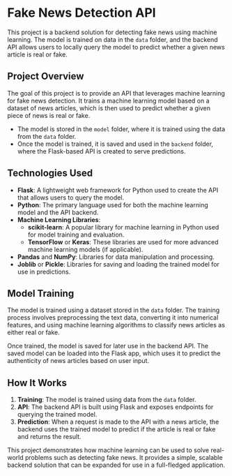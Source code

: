 # Fake News Detection API

This project is a backend solution for detecting fake news using machine learning. The model is trained on data in the `data` folder, and the backend API allows users to locally query the model to predict whether a given news article is real or fake.

## Project Overview
The goal of this project is to provide an API that leverages machine learning for fake news detection. It trains a machine learning model based on a dataset of news articles, which is then used to predict whether a given piece of news is real or fake.

- The model is stored in the `model` folder, where it is trained using the data from the `data` folder.
- Once the model is trained, it is saved and used in the `backend` folder, where the Flask-based API is created to serve predictions.

## Technologies Used
- **Flask**: A lightweight web framework for Python used to create the API that allows users to query the model.
- **Python**: The primary language used for both the machine learning model and the API backend.
- **Machine Learning Libraries**: 
  - **scikit-learn**: A popular library for machine learning in Python used for model training and evaluation.
  - **TensorFlow** or **Keras**: These libraries are used for more advanced machine learning models (if applicable).
- **Pandas** and **NumPy**: Libraries for data manipulation and processing.
- **Joblib** or **Pickle**: Libraries for saving and loading the trained model for use in predictions.

## Model Training
The model is trained using a dataset stored in the `data` folder. The training process involves preprocessing the text data, converting it into numerical features, and using machine learning algorithms to classify news articles as either real or fake.

Once trained, the model is saved for later use in the backend API. The saved model can be loaded into the Flask app, which uses it to predict the authenticity of news articles based on user input.

## How It Works
1. **Training**: The model is trained using data from the `data` folder.
2. **API**: The backend API is built using Flask and exposes endpoints for querying the trained model.
3. **Prediction**: When a request is made to the API with a news article, the backend uses the trained model to predict if the article is real or fake and returns the result.

This project demonstrates how machine learning can be used to solve real-world problems such as detecting fake news. It provides a simple, scalable backend solution that can be expanded for use in a full-fledged application.
